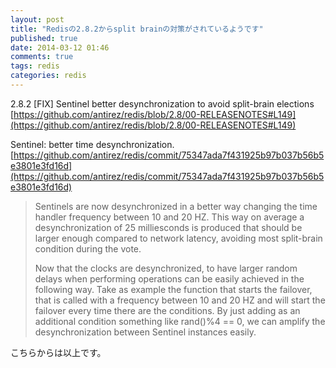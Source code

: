 ```yaml
---
layout: post
title: "Redisの2.8.2からsplit brainの対策がされているようです"
published: true
date: 2014-03-12 01:46
comments: true
tags: redis
categories: redis
---
```


2.8.2 [FIX] Sentinel better desynchronization to avoid split-brain elections
[https://github.com/antirez/redis/blob/2.8/00-RELEASENOTES#L149](https://github.com/antirez/redis/blob/2.8/00-RELEASENOTES#L149)

Sentinel: better time desynchronization.
[https://github.com/antirez/redis/commit/75347ada7f431925b97b037b56b5e3801e3fd16d](https://github.com/antirez/redis/commit/75347ada7f431925b97b037b56b5e3801e3fd16d)

> Sentinels are now desynchronized in a better way changing the time
> handler frequency between 10 and 20 HZ. This way on average a
> desynchronization of 25 milliesconds is produced that should be larger
> enough compared to network latency, avoiding most split-brain condition
> during the vote.
> 
> Now that the clocks are desynchronized, to have larger random delays when
> performing operations can be easily achieved in the following way.
> Take as example the function that starts the failover, that is
> called with a frequency between 10 and 20 HZ and will start the
> failover every time there are the conditions. By just adding as an
> additional condition something like rand()%4 == 0, we can amplify the
> desynchronization between Sentinel instances easily.

こちらからは以上です。
